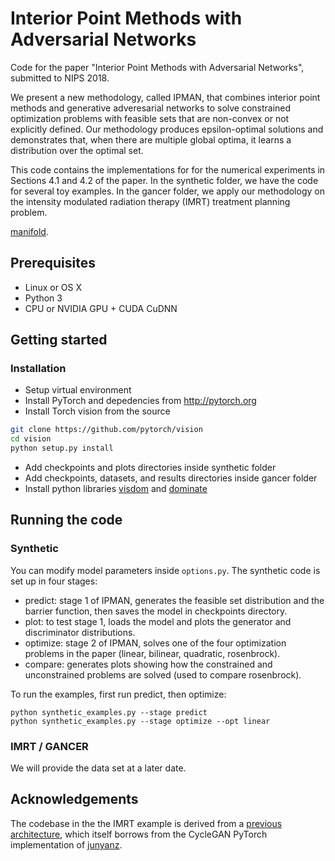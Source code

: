 # Interior Point Methods with Adversarial Networks

Code for the paper "Interior Point Methods with Adversarial Networks", submitted to NIPS 2018.

We present a new methodology, called IPMAN, that combines interior point methods and generative adveresarial networks to solve constrained optimization problems with feasible sets that are non-convex or not explicitly defined. Our methodology produces epsilon-optimal solutions and demonstrates that, when there are multiple global optima, it learns a distribution over the optimal set.

This code contains the implementations for for the numerical experiments in Sections 4.1 and 4.2 of the paper. In the synthetic folder, we have the code for several toy examples. In the gancer folder, we apply our methodology on the intensity modulated radiation therapy (IMRT) treatment planning problem.

[manifold](imgs/manifold.png).


## Prerequisites
- Linux or OS X
- Python 3
- CPU or NVIDIA GPU + CUDA CuDNN

## Getting started
### Installation
- Setup virtual environment
- Install PyTorch and depedencies from http://pytorch.org
- Install Torch vision from the source
```bash
git clone https://github.com/pytorch/vision
cd vision
python setup.py install
```
- Add checkpoints and plots directories inside synthetic folder
- Add checkpoints, datasets, and results directories inside gancer folder
- Install python libraries [visdom](https://github.com/facebookresearch/visdom) and [dominate](https://github.com/Knio/dominate)



## Running the code
### Synthetic

You can modify model parameters inside `options.py`. The synthetic code is set up in four stages:
- predict: stage 1 of IPMAN, generates the feasible set distribution and the barrier function, then saves the model in checkpoints directory.
- plot:  to test stage 1, loads the model and plots the generator and discriminator distributions.
- optimize: stage 2 of IPMAN, solves one of the four optimization problems in the paper (linear, bilinear, quadratic, rosenbrock).
- compare: generates plots showing how the constrained and unconstrained problems are solved (used to compare rosenbrock).

To run the examples, first run predict, then optimize:
```
python synthetic_examples.py --stage predict
python synthetic_examples.py --stage optimize --opt linear
```


### IMRT / GANCER

We will provide the data set at a later date.



## Acknowledgements

The codebase in the the IMRT example is derived from a [previous architecture](https://github.com/rafidrm/gancer), which itself borrows from the CycleGAN PyTorch implementation of [junyanz](https://github.com/junyanz/pytorch-CycleGAN-and-pix2pix).



